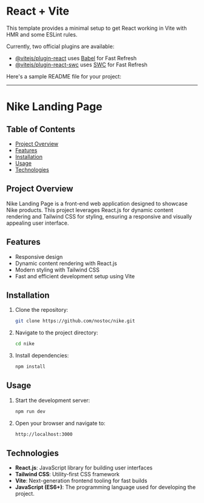 # React + Vite

This template provides a minimal setup to get React working in Vite with HMR and some ESLint rules.

Currently, two official plugins are available:

- [@vitejs/plugin-react](https://github.com/vitejs/vite-plugin-react/blob/main/packages/plugin-react/README.md) uses [Babel](https://babeljs.io/) for Fast Refresh
- [@vitejs/plugin-react-swc](https://github.com/vitejs/vite-plugin-react-swc) uses [SWC](https://swc.rs/) for Fast Refresh

Here's a sample README file for your project:

---

# Nike Landing Page


## Table of Contents

- [Project Overview](#project-overview)
- [Features](#features)
- [Installation](#installation)
- [Usage](#usage)
- [Technologies](#technologies)


## Project Overview

Nike Landing Page is a front-end web application designed to showcase Nike products. This project leverages React.js for dynamic content rendering and Tailwind CSS for styling, ensuring a responsive and visually appealing user interface.

## Features

- Responsive design
- Dynamic content rendering with React.js
- Modern styling with Tailwind CSS
- Fast and efficient development setup using Vite

## Installation

1. Clone the repository:
   ```bash
   git clone https://github.com/nostoc/nike.git
   ```
2. Navigate to the project directory:
   ```bash
   cd nike
   ```
3. Install dependencies:
   ```bash
   npm install
   ```

## Usage

1. Start the development server:
   ```bash
   npm run dev
   ```
2. Open your browser and navigate to:
   ```bash
   http://localhost:3000
   ```

## Technologies

- **React.js**: JavaScript library for building user interfaces
- **Tailwind CSS**: Utility-first CSS framework
- **Vite**: Next-generation frontend tooling for fast builds
- **JavaScript (ES6+)**: The programming language used for developing the project.

